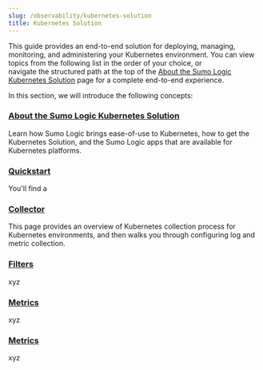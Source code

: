 ```yaml
---
slug: /observability/kubernetes-solution
title: Kubernetes Solution
---
```


This guide provides an end-to-end solution for deploying, managing, monitoring, and administering your Kubernetes environment. You can view topics from the following list in the order of your choice, or navigate the structured path at the top of the [About the Sumo Logic Kubernetes Solution](about-kubernetes-solution.md) page for a complete end-to-end experience. 

In this section, we will introduce the following concepts:

<div className="box-wrapper" markdown="1">
<div className="box box1 card">
  <div className="container">
  <h3><a href="/docs/observability/kubernetes-solution/about-kubernetes-solution">About the Sumo Logic Kubernetes Solution</a></h3>
  <p>Learn how Sumo Logic brings ease-of-use to Kubernetes, how to get the Kubernetes Solution, and the Sumo Logic apps that are available for Kubernetes platforms.</p>
  </div>
</div>
<div className="box box2 card">
  <div className="container">
  <h3><a href="/docs/releasenotes/collector">Quickstart</a></h3>
  <p>You'll find a </p>
  </div>
</div>
<div className="box box3 card">
    <div className="container">
      <h3><a href="/docs/releasenotes/developer">Collector</a></h3>
      <p>This page provides an overview of Kubernetes collection process for Kubernetes environments, and then walks you through configuring log and metric collection.</p>
      </div>
    </div>
    <div className="box box4 card">
      <div className="container">
      <h3><a href="/docs/releasenotes/service">Filters</a></h3>
      <p>xyz  </p>
      </div>
    </div>
    <div className="box box5 card">
      <div className="container">
      <h3><a href="/docs/releasenotes/service">Metrics</a></h3>
      <p>xyz  </p>
      </div>
    </div>
    <div className="box box6 card">
      <div className="container">
      <h3><a href="/docs/releasenotes/service">Metrics</a></h3>
      <p>xyz  </p>
      </div>
    </div>
  </div>
